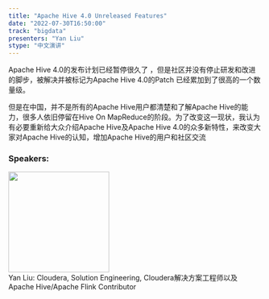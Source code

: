 ```yaml
---
title: "Apache Hive 4.0 Unreleased Features"
date: "2022-07-30T16:50:00"
track: "bigdata"
presenters: "Yan Liu"
stype: "中文演讲"
---
```

Apache Hive 4.0的发布计划已经暂停很久了 ，但是社区并没有停止研发和改进的脚步，被解决并被标记为Apache Hive 4.0的Patch 已经累加到了很高的一个数量级。  

但是在中国，并不是所有的Apache Hive用户都清楚和了解Apache Hive的能力，很多人依旧停留在Hive On MapReduce的阶段。为了改变这一现状，我认为有必要重新给大众介绍Apache Hive及Apache Hive 4.0的众多新特性，来改变大家对Apache Hive的认知，增加Apache Hive的用户和社区交流
 ### Speakers: 
 <img src="images/speaker/1157.png" width="200" /><br>Yan Liu: Cloudera, Solution Engineering, Cloudera解决方案工程师以及Apache Hive/Apache Flink Contributor

 